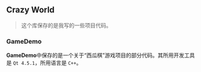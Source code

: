 ## Crazy World
> 这个库保存的是我写的一些项目代码。


### GameDemo
**GameDemo**中保存的是一个关于“西瓜棋”游戏项目的部分代码。其所用开发工具是 `Qt 4.5.1`，所用语言是 `C++`。